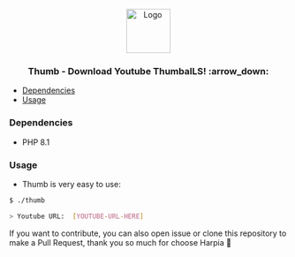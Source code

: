 <p align="center">
  <a href="https://github.com/thiiagoms/thumb">
    <img src="assets/youtube.png" alt="Logo" width="80" height="80">
  </a>
     <h3 align="center">Thumb - Download Youtube ThumbaILS! :arrow_down:</h3>
</p>


- [Dependencies](#dependencies)
- [Usage](#usage)

### Dependencies
* PHP 8.1

### Usage

- Thumb is very easy to use: 
```bash
$ ./thumb

> Youtube URL:  [YOUTUBE-URL-HERE]
```

If you want to contribute, you can also open issue or clone this repository to make a Pull Request, thank you so much for choose Harpia :purple_heart: